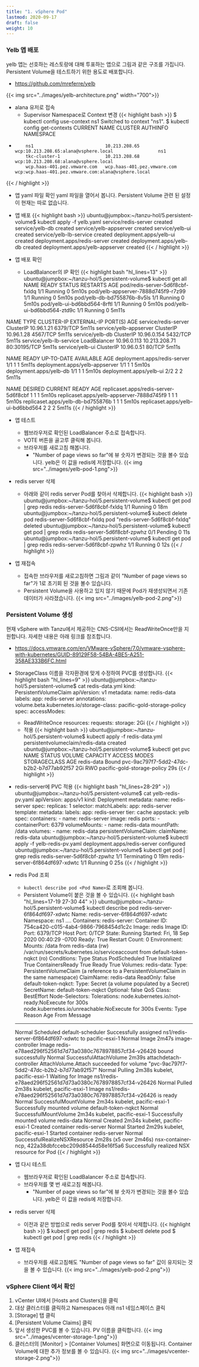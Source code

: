 ```yaml
---
title: "1. vSphere Pod"
lastmod: 2020-09-17
draft: false
weight: 10
---
```


### Yelb 앱 배포
yelb 앱는 선호하는 레스토랑에 대해 투표하는 앱으로 그림과 같은 구조를 가집니다. Persistent Volume을 테스트하기 위한 용도로 배포합니다.
- https://github.com/mreferre/yelb

{{< img src="../images/yelb-architecture.png" width="700">}}

- alana 유저로 접속
  * Supervisor Namespace로 Context 변경
{{< highlight bash >}}
$ kubectl config use-context ns1
Switched to context "ns1".
$ kubectl config get-contexts
CURRENT   NAME                          CLUSTER                       AUTHINFO                                              NAMESPACE
*         ns1                           10.213.208.65                 wcp:10.213.208.65:alana@vsphere.local                 ns1
          tkc-cluster-1                 10.213.208.68                 wcp:10.213.208.68:alana@vsphere.local                 
          wcp.haas-401.pez.vmware.com   wcp.haas-401.pez.vmware.com   wcp:wcp.haas-401.pez.vmware.com:alana@vsphere.local 
{{< / highlight >}}        

- 앱 yaml 파일 확인
yaml 파일을 열어서 봅니다. Persistent Volume 관련 된 설정이 현재는 따로 없습니다.

- 앱 배포
{{< highlight bash >}}
ubuntu@jumpbox:~/tanzu-hol/5.persistent-volume$ kubectl apply -f yelb.yaml 
service/redis-server created
service/yelb-db created
service/yelb-appserver created
service/yelb-ui created
service/yelb-lb-service created
deployment.apps/yelb-ui created
deployment.apps/redis-server created
deployment.apps/yelb-db created
deployment.apps/yelb-appserver created
{{< / highlight >}} 

- 앱 배포 확인
  * LoadBalancer의 IP 확인
{{< highlight bash "hl_lines=13" >}}
ubuntu@jumpbox:~/tanzu-hol/5.persistent-volume$ kubectl get all
NAME                                                    READY   STATUS    RESTARTS   AGE
pod/redis-server-5d6f8cbf-fxldq                         1/1     Running   0          5m10s
pod/yelb-appserver-7888d745f9-r7z99                     1/1     Running   0          5m10s
pod/yelb-db-bd755876b-8v5ls                             1/1     Running   0          5m10s
pod/yelb-ui-bd6bbd564-8rftl                             1/1     Running   0          5m10s
pod/yelb-ui-bd6bbd564-ztd9c                             1/1     Running   0          5m11s

NAME                                          TYPE           CLUSTER-IP    EXTERNAL-IP     PORT(S)          AGE
service/redis-server                          ClusterIP      10.96.1.21    <none>          6379/TCP         5m11s
service/yelb-appserver                        ClusterIP      10.96.1.28    <none>          4567/TCP         5m11s
service/yelb-db                               ClusterIP      10.96.0.154   <none>          5432/TCP         5m11s
service/yelb-lb-service                       LoadBalancer   10.96.0.113   10.213.208.71   80:30195/TCP     5m11s
service/yelb-ui                               ClusterIP      10.96.0.51    <none>          80/TCP           5m11s

NAME                                                READY   UP-TO-DATE   AVAILABLE   AGE
deployment.apps/redis-server                        1/1     1            1           5m11s
deployment.apps/yelb-appserver                      1/1     1            1           5m10s
deployment.apps/yelb-db                             1/1     1            1           5m10s
deployment.apps/yelb-ui                             2/2     2            2           5m11s

NAME                                                          DESIRED   CURRENT   READY   AGE
replicaset.apps/redis-server-5d6f8cbf                         1         1         1       5m10s
replicaset.apps/yelb-appserver-7888d745f9                     1         1         1       5m10s
replicaset.apps/yelb-db-bd755876b                             1         1         1       5m10s
replicaset.apps/yelb-ui-bd6bbd564                             2         2         2       5m11s
{{< / highlight >}} 

- 앱 테스트
  * 웹브라우저로 확인된 LoadBalancer 주소로 접속합니다.
  * VOTE 버튼을 골고루 클릭해 봅니다.
  * 브라우저를 새로고침 해봅니다.
    + "Number of page views so far"에 뷰 숫자가 변경되는 것을 볼수 있습니다. yelb은 이 값을 redis에 저장합니다.
  {{< img src="../images/yelb-pod-1.png">}}    

- redis server 삭제
  * 아래와 같이 redis server Pod를 찾아서 삭제합니다.
{{< highlight bash >}}
ubuntu@jumpbox:~/tanzu-hol/5.persistent-volume$ kubectl get pod | grep redis
redis-server-5d6f8cbf-fxldq                         1/1     Running   0          18m
ubuntu@jumpbox:~/tanzu-hol/5.persistent-volume$ kubectl delete pod redis-server-5d6f8cbf-fxldq
pod "redis-server-5d6f8cbf-fxldq" deleted
ubuntu@jumpbox:~/tanzu-hol/5.persistent-volume$ kubectl get pod | grep redis
redis-server-5d6f8cbf-zpwhz                         0/1     Pending   0          11s
ubuntu@jumpbox:~/tanzu-hol/5.persistent-volume$ kubectl get pod | grep redis
redis-server-5d6f8cbf-zpwhz                         1/1     Running   0          12s
{{< / highlight >}} 

- 앱 재접속
  * 접속한 브라우저를 새로고침하면 그림과 같이 "Number of page views so far"가 1로 초기회 된 것을 볼수 있습니다.
  * Persistent Volume을 사용하고 있지 않기 때문에 Pod가 재생성되면서 기존 데이터가 사라졌습니다.
  {{< img src="../images/yelb-pod-2.png">}}

### Persistent Volume 생성
현재 vSphere with Tanzu에서 제공하는 CNS-CSI에서는 ReadWriteOnce만을 지원합니다. 자세한 내용은 아래 링크를 참조합니다.
- https://docs.vmware.com/en/VMware-vSphere/7.0/vmware-vsphere-with-kubernetes/GUID-89129F58-54BA-4BE5-A251-358AE333B6FC.html

- StorageClass 이름을 각자환경에 맞게 수정하여 PVC를 생성합니다.
{{< highlight bash "hl_lines=9" >}}
ubuntu@jumpbox:~/tanzu-hol/5.persistent-volume$ cat redis-data.yml 
kind: PersistentVolumeClaim 
apiVersion: v1 
metadata:
  name: redis-data
  labels:
    app: redis-server
  annotations:
    volume.beta.kubernetes.io/storage-class: pacific-gold-storage-policy
spec:
  accessModes:
    - ReadWriteOnce
  resources:
    requests:
      storage: 2Gi
{{< / highlight >}}       

  * 적용
{{< highlight bash >}}
ubuntu@jumpbox:~/tanzu-hol/5.persistent-volume$ kubectl apply -f redis-data.yml 
persistentvolumeclaim/redis-data created
ubuntu@jumpbox:~/tanzu-hol/5.persistent-volume$ kubectl get pvc
NAME         STATUS   VOLUME                                     CAPACITY   ACCESS MODES   STORAGECLASS                  AGE
redis-data   Bound    pvc-9ac797f7-5dd2-47dc-b2b2-b7d77ab92f57   2Gi        RWO            pacific-gold-storage-policy   29s
{{< / highlight >}}    

- redis-server에 PVC 적용
{{< highlight bash "hl_lines=28-29" >}}
ubuntu@jumpbox:~/tanzu-hol/5.persistent-volume$ cat yelb-redis-pv.yaml 
apiVersion: apps/v1
kind: Deployment
metadata:
  name: redis-server
spec:
  replicas: 1
  selector:
    matchLabels:
      app: redis-server
  template:
    metadata:
      labels:
        app: redis-server
        tier: cache
        appstack: yelb
    spec:
      containers:
      - name: redis-server
        image: redis
        ports:
        - containerPort: 6379
        volumeMounts:
        - name: redis-data
          mountPath: /data
      volumes:
      - name: redis-data
        persistentVolumeClaim:
          claimName: redis-data
ubuntu@jumpbox:~/tanzu-hol/5.persistent-volume$ kubectl apply -f yelb-redis-pv.yaml 
deployment.apps/redis-server configured
ubuntu@jumpbox:~/tanzu-hol/5.persistent-volume$ kubectl get pod | grep redis
redis-server-5d6f8cbf-zpwhz                         1/1     Terminating   0          19m
redis-server-6f864df697-xdwtc                       1/1     Running       0          25s
{{< / highlight >}}  

- redis Pod 조회
  * `kubectl describe pod <Pod Name>`로 조회해 봅니다.
  * Persistent Volume이 붙은 것을 볼 수 있습니다.
{{< highlight bash "hl_lines=17-19 27-30 44" >}}
ubuntu@jumpbox:~/tanzu-hol/5.persistent-volume$ kubectl describe pod redis-server-6f864df697-xdwtc
Name:         redis-server-6f864df697-xdwtc
Namespace:    ns1
....
Containers:
  redis-server:
    Container ID:   754ca420-c015-4ab4-9866-7968454d1c2c
    Image:          redis
    Image ID:       
    Port:           6379/TCP
    Host Port:      0/TCP
    State:          Running
      Started:      Fri, 18 Sep 2020 00:40:29 -0700
    Ready:          True
    Restart Count:  0
    Environment:    <none>
    Mounts:
      /data from redis-data (rw)
      /var/run/secrets/kubernetes.io/serviceaccount from default-token-nqkct (ro)
Conditions:
  Type              Status
  PodScheduled      True 
  Initialized       True 
  ContainersReady   True 
  Ready             True 
Volumes:
  redis-data:
    Type:       PersistentVolumeClaim (a reference to a PersistentVolumeClaim in the same namespace)
    ClaimName:  redis-data
    ReadOnly:   false
  default-token-nqkct:
    Type:        Secret (a volume populated by a Secret)
    SecretName:  default-token-nqkct
    Optional:    false
QoS Class:       BestEffort
Node-Selectors:  <none>
Tolerations:     node.kubernetes.io/not-ready:NoExecute for 300s
                 node.kubernetes.io/unreachable:NoExecute for 300s
Events:
  Type    Reason                        Age                    From                                                 Message
  ----    ------                        ----                   ----                                                 -------
  Normal  Scheduled                     <unknown>              default-scheduler                                    Successfully assigned ns1/redis-server-6f864df697-xdwtc to pacific-esxi-1
  Normal  Image                         2m47s                  image-controller                                     Image redis-e78aed296f52561d7d73a0380c7678978857cf34-v26426 bound successfully
  Normal  SuccessfulAttachVolume        2m39s                  attachdetach-controller                              AttachVolume.Attach succeeded for volume "pvc-9ac797f7-5dd2-47dc-b2b2-b7d77ab92f57"
  Normal  Pulling                       2m38s                  kubelet, pacific-esxi-1                              Waiting for Image ns1/redis-e78aed296f52561d7d73a0380c7678978857cf34-v26426
  Normal  Pulled                        2m38s                  kubelet, pacific-esxi-1                              Image ns1/redis-e78aed296f52561d7d73a0380c7678978857cf34-v26426 is ready
  Normal  SuccessfulMountVolume         2m34s                  kubelet, pacific-esxi-1                              Successfully mounted volume default-token-nqkct
  Normal  SuccessfulMountVolume         2m34s                  kubelet, pacific-esxi-1                              Successfully mounted volume redis-data
  Normal  Created                       2m34s                  kubelet, pacific-esxi-1                              Created container redis-server
  Normal  Started                       2m29s                  kubelet, pacific-esxi-1                              Started container redis-server
  Normal  SuccessfulRealizeNSXResource  2m28s (x5 over 2m46s)  nsx-container-ncp, 422a38dbfccebc209d8544d58e16f5a6  Successfully realized NSX resource for Pod
  {{< / highlight >}}  

- 앱 다시 테스트
  * 웹브라우저로 확인된 LoadBalancer 주소로 접속합니다.
  * 브라우저를 몇 번 새로고침 해봅니다.
    + "Number of page views so far"에 뷰 숫자가 변경되는 것을 볼수 있습니다. yelb은 이 값을 redis에 저장합니다.

- redis server 삭제
  * 이전과 같은 방법으로 redis server Pod를 찾아서 삭제합니다.
{{< highlight bash >}}
$ kubectl get pod | grep redis
$ kubectl delete pod <Redis Pod Name>
$ kubectl get pod | grep redis
{{< / highlight >}} 

- 앱 재접속
  * 브라우저를 새로고침해도 "Number of page views so far" 값이 유지되는 것을 볼 수 있습니다.
  {{< img src="../images/yelb-pod-2.png">}}

### vSphere Client 에서 확인
1. vCenter UI에서 [Hosts and Clusters]을 클릭
1. 대상 클러스터를 클릭하고 Namespaces 아래 ns1 네임스페이스 클릭
1. [Storage] 탭 클릭
1. [Persistent Volume Claims] 클릭
1. 앞서 생성한 PVC를 볼 수 있습니다. PV 이름을 클릭합니다.
  {{< img src="../images/vcenter-storage-1.png">}}
1. 클러스터의 [Monitor] > [Container Volumes] 화면으로 이동됩니다. Container Volume에 대한 추가 정보를 볼 수 있습니다.
{{< img src="../images/vcenter-storage-2.png">}}  